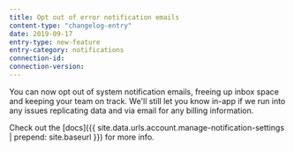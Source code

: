 ```yaml
---
title: Opt out of error notification emails
content-type: "changelog-entry"
date: 2019-09-17
entry-type: new-feature
entry-category: notifications
connection-id: 
connection-version: 
---
```


You can now opt out of system notification emails, freeing up inbox space and keeping your team on track. We'll still let you know in-app if we run into any issues replicating data and via email for any billing information.

Check out the [docs]({{ site.data.urls.account.manage-notification-settings | prepend: site.baseurl }}) for more info.